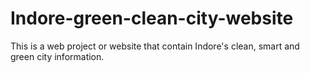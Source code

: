 # Indore-green-clean-city-website
This is a web project or website that contain Indore's clean, smart and green city information.
